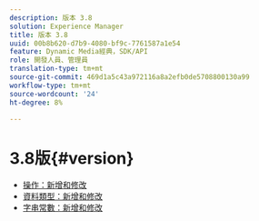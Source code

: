 ```yaml
---
description: 版本 3.8
solution: Experience Manager
title: 版本 3.8
uuid: 00b8b620-d7b9-4080-bf9c-7761587a1e54
feature: Dynamic Media經典，SDK/API
role: 開發人員、管理員
translation-type: tm+mt
source-git-commit: 469d1a5c43a972116a8a2efb0de5708800130a99
workflow-type: tm+mt
source-wordcount: '24'
ht-degree: 8%

---
```



# 3.8版{#version}

* [操作：新增和修改](r-3-8-operations.md)
* [資料類型：新增和修改](r-3-8-types.md)
* [字串常數：新增和修改](r-3-8-string-constants.md)
